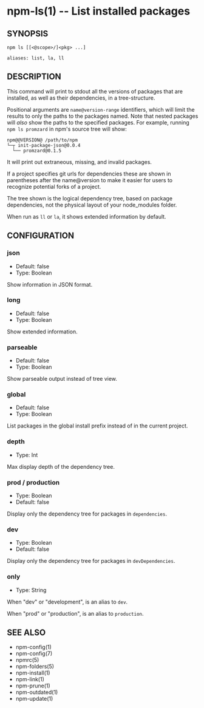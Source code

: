 npm-ls(1) -- List installed packages
======================================

## SYNOPSIS

    npm ls [[<@scope>/]<pkg> ...]

    aliases: list, la, ll

## DESCRIPTION

This command will print to stdout all the versions of packages that are
installed, as well as their dependencies, in a tree-structure.

Positional arguments are `name@version-range` identifiers, which will
limit the results to only the paths to the packages named.  Note that
nested packages will *also* show the paths to the specified packages.
For example, running `npm ls promzard` in npm's source tree will show:

    npm@@VERSION@ /path/to/npm
    └─┬ init-package-json@0.0.4
      └── promzard@0.1.5

It will print out extraneous, missing, and invalid packages.

If a project specifies git urls for dependencies these are shown
in parentheses after the name@version to make it easier for users to
recognize potential forks of a project.

The tree shown is the logical dependency tree, based on package
dependencies, not the physical layout of your node_modules folder.

When run as `ll` or `la`, it shows extended information by default.

## CONFIGURATION

### json

* Default: false
* Type: Boolean

Show information in JSON format.

### long

* Default: false
* Type: Boolean

Show extended information.

### parseable

* Default: false
* Type: Boolean

Show parseable output instead of tree view.

### global

* Default: false
* Type: Boolean

List packages in the global install prefix instead of in the current
project.

### depth

* Type: Int

Max display depth of the dependency tree.

### prod / production

* Type: Boolean
* Default: false

Display only the dependency tree for packages in `dependencies`.

### dev

* Type: Boolean
* Default: false

Display only the dependency tree for packages in `devDependencies`.

### only

* Type: String

When "dev" or "development", is an alias to `dev`.

When "prod" or "production", is an alias to `production`.

## SEE ALSO

* npm-config(1)
* npm-config(7)
* npmrc(5)
* npm-folders(5)
* npm-install(1)
* npm-link(1)
* npm-prune(1)
* npm-outdated(1)
* npm-update(1)
